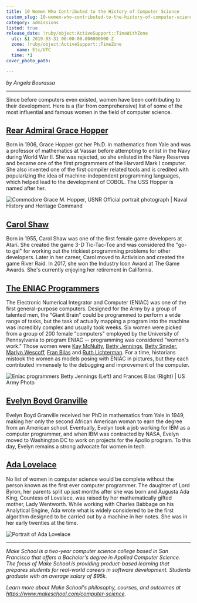 ```yaml
---
title: 10 Women Who Contributed to the History of Computer Science
custom_slug: 10-women-who-contributed-to-the-history-of-computer-science
category: admissions
listed: true
release_date: !ruby/object:ActiveSupport::TimeWithZone
  utc: &1 2019-03-31 00:00:00.000000000 Z
  zone: !ruby/object:ActiveSupport::TimeZone
    name: Etc/UTC
  time: *1
cover_photo_path: 

---
```

_by Angela Bourassa_

---

Since before computers even existed, women have been contributing to their development. Here is a (far from comprehensive) list of some of the most influential and famous women in the field of computer science.

## [Rear Admiral Grace Hopper](https://en.wikipedia.org/wiki/Grace_Hopper)

Born in 1906, Grace Hopper got her Ph.D. in mathematics from Yale and was a professor of mathematics at Vassar before attempting to enlist in the Navy during World War II. She was rejected, so she enlisted in the Navy Reserves and became one of the first programmers of the Harvard Mark I computer. She also invented one of the first compiler related tools and is credited with popularizing the idea of machine-independent programming languages, which helped lead to the development of COBOL. The USS Hopper is named after her.

![Commodore Grace M. Hopper, USNR Official portrait photograph | Naval History and Heritage Command](https://res.cloudinary.com/makeschool/image/upload/v1554163125/Blog/Grace_Hopper.jpg "Commodore Grace M. Hopper, USNR Official portrait photograph | Naval History and Heritage Command")

## [Carol Shaw](https://en.wikipedia.org/wiki/Carol_Shaw)

Born in 1955, Carol Shaw was one of the first female game developers at Atari. She created the game 3-D Tic-Tac-Toe and was considered the "go-to gal" for working out the trickiest programming problems for other developers. Later in her career, Carol moved to Activision and created the game River Raid. In 2017, she won the Industry Icon Award at The Game Awards. She's currently enjoying her retirement in California.

## [The ENIAC Programmers](https://en.wikipedia.org/wiki/ENIAC)

The Electronic Numerical Integrator and Computer (ENIAC) was one of the first general-purpose computers. Designed for the Army by a group of talented men, the "Giant Brain" could be programmed to perform a wide range of tasks, but the task of actually mapping a program into the machine was incredibly complex and usually took weeks. Six women were picked from a group of 200 female "computers" employed by the University of Pennsylvania to program ENIAC -- programming was considered "women's work." Those women were  [Kay McNulty](https://en.wikipedia.org/wiki/Kathleen_Antonelli), [Betty Jennings](https://en.wikipedia.org/wiki/Jean_Bartik), [Betty Snyder](https://en.wikipedia.org/wiki/Betty_Holberton), [Marlyn Wescoff](https://en.wikipedia.org/wiki/Marlyn_Meltzer), [Fran Bilas](https://en.wikipedia.org/wiki/Frances_Spence) and [Ruth Lichterman](https://en.wikipedia.org/wiki/Ruth_Teitelbaum). For a time, historians mistook the women as models posing with ENIAC in pictures, but they each contributed immensely to the debugging and improvement of the computer.

![Eniac programmers Betty Jennings (Left) and Frances Bilas (Right) | US Army Photo](https://res.cloudinary.com/makeschool/image/upload/v1554163127/Blog/Eniac_Women.png "Eniac programmers Betty Jennings (Left) and Frances Bilas (Right) | US Army Photo")

## [Evelyn Boyd Granville](https://en.wikipedia.org/wiki/Evelyn_Boyd_Granville)

Evelyn Boyd Granville received her PhD in mathematics from Yale in 1949, making her only the second African American woman to earn the degree from an American school. Eventually, Evelyn took a job working for IBM as a computer programmer, and when IBM was contracted by NASA, Evelyn moved to Washington DC to work on projects for the Apollo program. To this day, Evelyn remains a strong advocate for women in tech.

## [Ada Lovelace](https://en.wikipedia.org/wiki/Ada_Lovelace)

No list of women in computer science would be complete without the person known as the first ever computer programmer. The daughter of Lord Byron, her parents split up just months after she was born and Augusta Ada King, Countess of Lovelace, was raised by her mathematically gifted mother, Lady Wentworth. While working with Charles Babbage on his Analytical Engine, Ada wrote what is widely considered to be the first algorithm designed to be carried out by a machine in her notes. She was in her early twenties at the time.

![Portrait of Ada Lovelace](https://res.cloudinary.com/makeschool/image/upload/v1554163125/Blog/2000px-Ada_Lovelace.svg.png "Portrait of Ada Lovelace")

---

_Make School is a two-year computer science college based in San Francisco that offers a Bachelor's degree in Applied Computer Science. The focus of Make School is providing product-based learning that prepares students for real-world careers in software development. Students graduate with an average salary of $95k._

_Learn more about Make School's philosophy, courses, and outcomes at https://www.makeschool.com/computer-science._